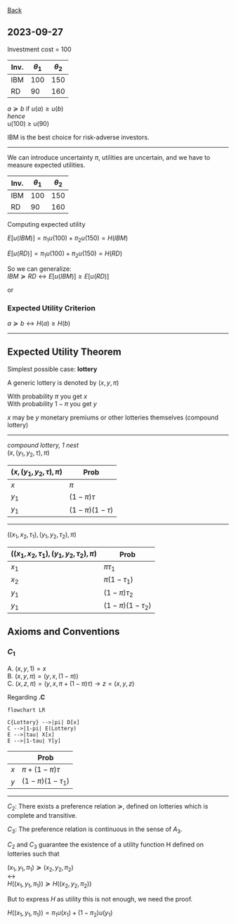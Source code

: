 [Back](00.md)

## 2023-09-27

Investment cost = 100

| Inv. |  $\theta_{1}$ | $\theta_{2}$|
| --- |  --- | --- |
| IBM | 100 | 150 |
| RD | 90 | 160 |

$a\succeq b$ if $u(a) \geq u(b)$  
*hence*  
u(100) $\geq$ u(90)

IBM is the best choice for risk-adverse investors.  

---

We can introduce uncertainty $\pi$,
utilities are uncertain, and we have to measure expected utilities.

| Inv. |  $\theta_{1}$ | $\theta_{2}$|
| --- |  --- | --- |
| IBM | 100 | 150 |
| RD | 90 | 160 |

Computing expected utility

$E[u(IBM)] = \pi_1 u(100)+\pi_2 u(150)= H(IBM)$

$E[u(RD)] = \pi_1 u(100)+\pi_2 u(150)= H(RD)$

So we can generalize:  
$IBM \succeq RD \leftrightarrow E[u(IBM)] \geq E[u(RD)]$

or

### Expected Utility Criterion

$a \succeq b \leftrightarrow H(a) \geq H(b)$

---

## Expected Utility Theorem

Simplest possible case: **lottery**

A generic lottery is denoted by $(x,y, \pi)$

With probability $\pi$ you get $x$  
With probability $1-\pi$ you get $y$

$x$ may be $y$ monetary premiums or other lotteries themselves (compound lottery)

---

*compound lottery, 1 nest*  
$(x, (y_1, y_2, \tau), \pi)$  

|$(x, (y_1, y_2, \tau), \pi)$ | Prob|
|---|---|
|$x$|$\pi$|
|$y_1$|($1-\pi)\tau$|
|$y_1$|($1-\pi)(1-\tau$)|

---
$((x_1, x_2, \tau_1), (y_1, y_2, \tau_2), \pi)$  


|$((x_1, x_2, \tau_1), (y_1, y_2, \tau_2), \pi)$ | Prob|
|---|---|
|$x_1$|$\pi \tau_1$|
|$x_2$|$\pi (1-\tau_1)$|
|$y_1$|($1-\pi)\tau_2$|
|$y_1$|($1-\pi)(1-\tau_2$)|

## Axioms and Conventions

### $C_1$  
A. $(x,y,1) = x$  
B. $(x,y,\pi) = (y,x, (1-\pi))$  
C. $(x,z,\pi) = (y,x, \pi + (1-\pi)\tau) \rightarrow z = (x,y,z)$

Regarding **.C**

```mermaid
flowchart LR

C{Lottery} -->|pi| D[x]
C -->|1-pi| E(Lottery)
E -->|tau| X[x]
E -->|1-tau| Y[y]

```

| | Prob|
|---|---|
|$x$|$\pi+(1-\pi) \tau$|
|$y$|$(1-\pi)(1-\tau_1)$|


---
$C_2$: There exists a preference relation $\succeq$, defined on lotteries which is complete and transitive.

$C_3$: The preference relation is continuous in the sense of $A_3$.

$C_2$ and $C_3$ guarantee the existence of a utility function H defined on lotteries such that

$(x_1, y_1, \pi_1) \succeq (x_2, y_2, \pi_2)$  
$\leftrightarrow$  
$H((x_1, y_1, \pi_1)) \succeq H((x_2, y_2, \pi_2))$

But to express $H$ as utility this is not enough, we need the proof. 

$H((x_1, y_1, \pi_1)) = \pi_1 u(x_1)+(1-\pi_2)u(y_1)$  


